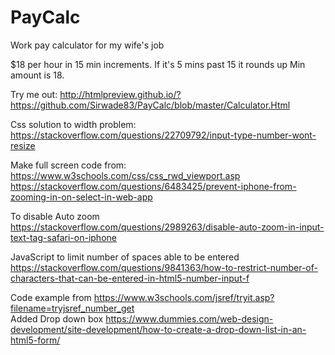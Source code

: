 # PayCalc
Work pay calculator for my wife's job

$18 per hour in 15 min increments.
If it's 5 mins past 15 it rounds up
Min amount is 18.

Try me out: 
http://htmlpreview.github.io/?https://github.com/Sirwade83/PayCalc/blob/master/Calculator.Html

Css solution to width problem:
https://stackoverflow.com/questions/22709792/input-type-number-wont-resize

Make full screen code from: 
https://www.w3schools.com/css/css_rwd_viewport.asp
https://stackoverflow.com/questions/6483425/prevent-iphone-from-zooming-in-on-select-in-web-app

To disable Auto zoom
https://stackoverflow.com/questions/2989263/disable-auto-zoom-in-input-text-tag-safari-on-iphone

JavaScript to limit number of spaces able to be entered
https://stackoverflow.com/questions/9841363/how-to-restrict-number-of-characters-that-can-be-entered-in-html5-number-input-f

Code example from https://www.w3schools.com/jsref/tryit.asp?filename=tryjsref_number_get        
Added Drop down box https://www.dummies.com/web-design-development/site-development/how-to-create-a-drop-down-list-in-an-html5-form/ 
